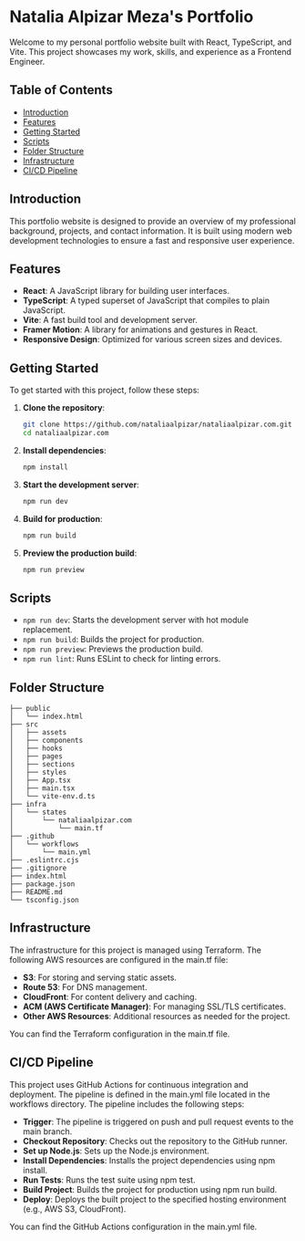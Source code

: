 # Natalia Alpizar Meza's Portfolio

Welcome to my personal portfolio website built with React, TypeScript, and Vite. This project showcases my work, skills, and experience as a Frontend Engineer.

## Table of Contents

- [Introduction](#introduction)
- [Features](#features)
- [Getting Started](#getting-started)
- [Scripts](#scripts)
- [Folder Structure](#folder-structure)
- [Infrastructure](#infrastructure)
- [CI/CD Pipeline](#cicd-pipeline)

## Introduction

This portfolio website is designed to provide an overview of my professional background, projects, and contact information. It is built using modern web development technologies to ensure a fast and responsive user experience.

## Features

- **React**: A JavaScript library for building user interfaces.
- **TypeScript**: A typed superset of JavaScript that compiles to plain JavaScript.
- **Vite**: A fast build tool and development server.
- **Framer Motion**: A library for animations and gestures in React.
- **Responsive Design**: Optimized for various screen sizes and devices.

## Getting Started

To get started with this project, follow these steps:

1. **Clone the repository**:

   ```bash
   git clone https://github.com/nataliaalpizar/nataliaalpizar.com.git
   cd nataliaalpizar.com
   ```

2. **Install dependencies**:

   ```bash
   npm install
   ```

3. **Start the development server**:

   ```bash
   npm run dev
   ```

4. **Build for production**:

   ```bash
   npm run build
   ```

5. **Preview the production build**:

   ```bash
   npm run preview
   ```

## Scripts

- `npm run dev`: Starts the development server with hot module replacement.
- `npm run build`: Builds the project for production.
- `npm run preview`: Previews the production build.
- `npm run lint`: Runs ESLint to check for linting errors.

## Folder Structure

```plaintext
├── public
│   └── index.html
├── src
│   ├── assets
│   ├── components
│   ├── hooks
│   ├── pages
│   ├── sections
│   ├── styles
│   ├── App.tsx
│   ├── main.tsx
│   └── vite-env.d.ts
├── infra
│   └── states
│       └── nataliaalpizar.com
│           └── main.tf
├── .github
│   └── workflows
│       └── main.yml
├── .eslintrc.cjs
├── .gitignore
├── index.html
├── package.json
├── README.md
└── tsconfig.json
```

## Infrastructure

The infrastructure for this project is managed using Terraform. The following AWS resources are configured in the main.tf file:

- **S3**: For storing and serving static assets.
- **Route 53**: For DNS management.
- **CloudFront**: For content delivery and caching.
- **ACM (AWS Certificate Manager)**: For managing SSL/TLS certificates.
- **Other AWS Resources**: Additional resources as needed for the project.

You can find the Terraform configuration in the main.tf file.

## CI/CD Pipeline

This project uses GitHub Actions for continuous integration and deployment. The pipeline is defined in the main.yml file located in the workflows directory. The pipeline includes the following steps:

- **Trigger**: The pipeline is triggered on push and pull request events to the main branch.
- **Checkout Repository**: Checks out the repository to the GitHub runner.
- **Set up Node.js**: Sets up the Node.js environment.
- **Install Dependencies**: Installs the project dependencies using npm install.
- **Run Tests**: Runs the test suite using npm test.
- **Build Project**: Builds the project for production using npm run build.
- **Deploy**: Deploys the built project to the specified hosting environment (e.g., AWS S3, CloudFront).

You can find the GitHub Actions configuration in the main.yml file.
